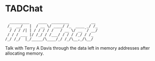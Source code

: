 # TADChat

```
  _________    ____  ________          __ 
 /_  __/   |  / __ \/ ____/ /_  ____ _/ /_
  / / / /| | / / / / /   / __ \/ __ `/ __/
 / / / ___ |/ /_/ / /___/ / / / /_/ / /_  
/_/ /_/  |_/_____/\____/_/ /_/\__,_/\__/
```                 

Talk with Terry A Davis through the data left in memory addresses after allocating memory.                      
